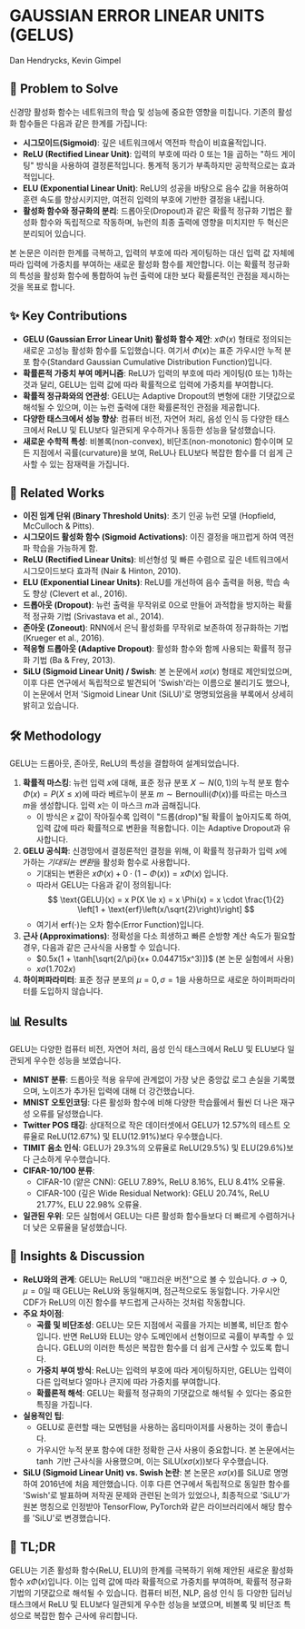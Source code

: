 # GAUSSIAN ERROR LINEAR UNITS (GELUS)

Dan Hendrycks, Kevin Gimpel

## 🧩 Problem to Solve

신경망 활성화 함수는 네트워크의 학습 및 성능에 중요한 영향을 미칩니다. 기존의 활성화 함수들은 다음과 같은 한계를 가집니다:

- **시그모이드(Sigmoid)**: 깊은 네트워크에서 역전파 학습이 비효율적입니다.
- **ReLU (Rectified Linear Unit)**: 입력의 부호에 따라 0 또는 1을 곱하는 "하드 게이팅" 방식을 사용하여 결정론적입니다. 통계적 동기가 부족하지만 공학적으로는 효과적입니다.
- **ELU (Exponential Linear Unit)**: ReLU의 성공을 바탕으로 음수 값을 허용하여 훈련 속도를 향상시키지만, 여전히 입력의 부호에 기반한 결정을 내립니다.
- **활성화 함수와 정규화의 분리**: 드롭아웃(Dropout)과 같은 확률적 정규화 기법은 활성화 함수와 독립적으로 작동하며, 뉴런의 최종 출력에 영향을 미치지만 두 혁신은 분리되어 있습니다.

본 논문은 이러한 한계를 극복하고, 입력의 부호에 따라 게이팅하는 대신 입력 값 자체에 따라 입력에 가중치를 부여하는 새로운 활성화 함수를 제안합니다. 이는 확률적 정규화의 특성을 활성화 함수에 통합하여 뉴런 출력에 대한 보다 확률론적인 관점을 제시하는 것을 목표로 합니다.

## ✨ Key Contributions

- **GELU (Gaussian Error Linear Unit) 활성화 함수 제안**: $x \Phi(x)$ 형태로 정의되는 새로운 고성능 활성화 함수를 도입했습니다. 여기서 $\Phi(x)$는 표준 가우시안 누적 분포 함수(Standard Gaussian Cumulative Distribution Function)입니다.
- **확률론적 가중치 부여 메커니즘**: ReLU가 입력의 부호에 따라 게이팅(0 또는 1)하는 것과 달리, GELU는 입력 값에 따라 확률적으로 입력에 가중치를 부여합니다.
- **확률적 정규화와의 연관성**: GELU는 Adaptive Dropout의 변형에 대한 기댓값으로 해석될 수 있으며, 이는 뉴런 출력에 대한 확률론적인 관점을 제공합니다.
- **다양한 태스크에서 성능 향상**: 컴퓨터 비전, 자연어 처리, 음성 인식 등 다양한 태스크에서 ReLU 및 ELU보다 일관되게 우수하거나 동등한 성능을 달성했습니다.
- **새로운 수학적 특성**: 비볼록(non-convex), 비단조(non-monotonic) 함수이며 모든 지점에서 곡률(curvature)을 보여, ReLU나 ELU보다 복잡한 함수를 더 쉽게 근사할 수 있는 잠재력을 가집니다.

## 📎 Related Works

- **이진 임계 단위 (Binary Threshold Units)**: 초기 인공 뉴런 모델 (Hopfield, McCulloch & Pitts).
- **시그모이드 활성화 함수 (Sigmoid Activations)**: 이진 결정을 매끄럽게 하여 역전파 학습을 가능하게 함.
- **ReLU (Rectified Linear Units)**: 비선형성 및 빠른 수렴으로 깊은 네트워크에서 시그모이드보다 효과적 (Nair & Hinton, 2010).
- **ELU (Exponential Linear Units)**: ReLU를 개선하여 음수 출력을 허용, 학습 속도 향상 (Clevert et al., 2016).
- **드롭아웃 (Dropout)**: 뉴런 출력을 무작위로 0으로 만들어 과적합을 방지하는 확률적 정규화 기법 (Srivastava et al., 2014).
- **존아웃 (Zoneout)**: RNN에서 은닉 활성화를 무작위로 보존하여 정규화하는 기법 (Krueger et al., 2016).
- **적응형 드롭아웃 (Adaptive Dropout)**: 활성화 함수와 함께 사용되는 확률적 정규화 기법 (Ba & Frey, 2013).
- **SiLU (Sigmoid Linear Unit) / Swish**: 본 논문에서 $x\sigma(x)$ 형태로 제안되었으며, 이후 다른 연구에서 독립적으로 발견되어 'Swish'라는 이름으로 불리기도 했으나, 이 논문에서 먼저 'Sigmoid Linear Unit (SiLU)'로 명명되었음을 부록에서 상세히 밝히고 있습니다.

## 🛠️ Methodology

GELU는 드롭아웃, 존아웃, ReLU의 특성을 결합하여 설계되었습니다.

1. **확률적 마스킹**: 뉴런 입력 $x$에 대해, 표준 정규 분포 $X \sim N(0,1)$의 누적 분포 함수 $\Phi(x) = P(X \le x)$에 따라 베르누이 분포 $m \sim \text{Bernoulli}(\Phi(x))$를 따르는 마스크 $m$을 생성합니다. 입력 $x$는 이 마스크 $m$과 곱해집니다.
   - 이 방식은 $x$ 값이 작아질수록 입력이 "드롭(drop)"될 확률이 높아지도록 하여, 입력 값에 따라 확률적으로 변환을 적용합니다. 이는 Adaptive Dropout과 유사합니다.
2. **GELU 공식화**: 신경망에서 결정론적인 결정을 위해, 이 확률적 정규화가 입력 $x$에 가하는 *기대되는 변환*을 활성화 함수로 사용합니다.
   - 기대되는 변환은 $x \Phi(x) + 0 \cdot (1-\Phi(x)) = x\Phi(x)$ 입니다.
   - 따라서 GELU는 다음과 같이 정의됩니다:
     $$ \text{GELU}(x) = x P(X \le x) = x \Phi(x) = x \cdot \frac{1}{2} \left[1 + \text{erf}\left(x/\sqrt{2}\right)\right] $$
   - 여기서 $\text{erf}(\cdot)$는 오차 함수(Error Function)입니다.
3. **근사 (Approximations)**: 정확성을 다소 희생하고 빠른 순방향 계산 속도가 필요할 경우, 다음과 같은 근사식을 사용할 수 있습니다.
   - $0.5x(1 + \tanh[\sqrt{2/\pi}(x+ 0.044715x^3)])$ (본 논문 실험에서 사용)
   - $x\sigma(1.702x)$
4. **하이퍼파라미터**: 표준 정규 분포의 $\mu=0, \sigma=1$을 사용하므로 새로운 하이퍼파라미터를 도입하지 않습니다.

## 📊 Results

GELU는 다양한 컴퓨터 비전, 자연어 처리, 음성 인식 태스크에서 ReLU 및 ELU보다 일관되게 우수한 성능을 보였습니다.

- **MNIST 분류**: 드롭아웃 적용 유무에 관계없이 가장 낮은 중앙값 로그 손실을 기록했으며, 노이즈가 추가된 입력에 대해 더 강건했습니다.
- **MNIST 오토인코딩**: 다른 활성화 함수에 비해 다양한 학습률에서 훨씬 더 나은 재구성 오류를 달성했습니다.
- **Twitter POS 태깅**: 상대적으로 작은 데이터셋에서 GELU가 12.57%의 테스트 오류율로 ReLU(12.67%) 및 ELU(12.91%)보다 우수했습니다.
- **TIMIT 음소 인식**: GELU가 29.3%의 오류율로 ReLU(29.5%) 및 ELU(29.6%)보다 근소하게 우수했습니다.
- **CIFAR-10/100 분류**:
  - CIFAR-10 (얕은 CNN): GELU 7.89%, ReLU 8.16%, ELU 8.41% 오류율.
  - CIFAR-100 (깊은 Wide Residual Network): GELU 20.74%, ReLU 21.77%, ELU 22.98% 오류율.
- **일관된 우위**: 모든 실험에서 GELU는 다른 활성화 함수들보다 더 빠르게 수렴하거나 더 낮은 오류율을 달성했습니다.

## 🧠 Insights & Discussion

- **ReLU와의 관계**: GELU는 ReLU의 "매끄러운 버전"으로 볼 수 있습니다. $\sigma \to 0, \mu=0$일 때 GELU는 ReLU와 동일해지며, 점근적으로도 동일합니다. 가우시안 CDF가 ReLU의 이진 함수를 부드럽게 근사하는 것처럼 작동합니다.
- **주요 차이점**:
  - **곡률 및 비단조성**: GELU는 모든 지점에서 곡률을 가지는 비볼록, 비단조 함수입니다. 반면 ReLU와 ELU는 양수 도메인에서 선형이므로 곡률이 부족할 수 있습니다. GELU의 이러한 특성은 복잡한 함수를 더 쉽게 근사할 수 있도록 합니다.
  - **가중치 부여 방식**: ReLU는 입력의 부호에 따라 게이팅하지만, GELU는 입력이 다른 입력보다 얼마나 큰지에 따라 가중치를 부여합니다.
  - **확률론적 해석**: GELU는 확률적 정규화의 기댓값으로 해석될 수 있다는 중요한 특징을 가집니다.
- **실용적인 팁**:
  - GELU로 훈련할 때는 모멘텀을 사용하는 옵티마이저를 사용하는 것이 좋습니다.
  - 가우시안 누적 분포 함수에 대한 정확한 근사 사용이 중요합니다. 본 논문에서는 $\tanh$ 기반 근사식을 사용했으며, 이는 SiLU($x\sigma(x)$)보다 우수했습니다.
- **SiLU (Sigmoid Linear Unit) vs. Swish 논란**: 본 논문은 $x\sigma(x)$를 SiLU로 명명하여 2016년에 처음 제안했습니다. 이후 다른 연구에서 독립적으로 동일한 함수를 'Swish'로 발표하며 저작권 문제와 관련된 논의가 있었으나, 최종적으로 'SiLU'가 원본 명칭으로 인정받아 TensorFlow, PyTorch와 같은 라이브러리에서 해당 함수를 'SiLU'로 변경했습니다.

## 📌 TL;DR

GELU는 기존 활성화 함수(ReLU, ELU)의 한계를 극복하기 위해 제안된 새로운 활성화 함수 $x \Phi(x)$입니다. 이는 입력 값에 따라 확률적으로 가중치를 부여하며, 확률적 정규화 기법의 기댓값으로 해석될 수 있습니다. 컴퓨터 비전, NLP, 음성 인식 등 다양한 딥러닝 태스크에서 ReLU 및 ELU보다 일관되게 우수한 성능을 보였으며, 비볼록 및 비단조 특성으로 복잡한 함수 근사에 유리합니다.
